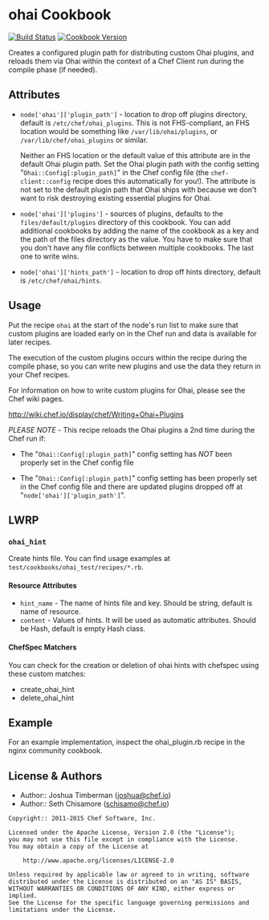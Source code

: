 ohai Cookbook
=============
[![Build Status](https://travis-ci.org/chef-cookbooks/ohai.svg?branch=master)](http://travis-ci.org/chef-cookbooks/ohai)
[![Cookbook Version](https://img.shields.io/cookbook/v/ohai.svg)](https://supermarket.chef.io/cookbooks/ohai)

Creates a configured plugin path for distributing custom Ohai plugins, and reloads them via Ohai within the context of a Chef Client run during the compile phase (if needed).


Attributes
----------
- `node['ohai']['plugin_path']` - location to drop off plugins directory, default is `/etc/chef/ohai_plugins`. This is not FHS-compliant, an FHS location would be something like `/var/lib/ohai/plugins`, or `/var/lib/chef/ohai_plugins` or similar.

    Neither an FHS location or the default value of this attribute are in the default Ohai plugin path. Set the Ohai plugin path with the config setting "`Ohai::Config[:plugin_path]`" in the Chef config file (the `chef-client::config` recipe does this automatically for you!). The attribute is not set to the default plugin path that Ohai ships with because we don't want to risk destroying existing essential plugins for Ohai.

- `node['ohai']['plugins']` - sources of plugins, defaults to the `files/default/plugins` directory of this cookbook. You can add additional cookbooks by adding the name of the cookbook as a key and the path of the files directory as the value. You have to make sure that you don't have any file conflicts between multiple cookbooks. The last one to write wins.

- `node['ohai']['hints_path']` - location to drop off hints directory, default is `/etc/chef/ohai/hints`.

Usage
-----
Put the recipe `ohai` at the start of the node's run list to make sure that custom plugins are loaded early on in the Chef run and data is available for later recipes.

The execution of the custom plugins occurs within the recipe during the compile phase, so you can write new plugins and use the data they return in your Chef recipes.

For information on how to write custom plugins for Ohai, please see the Chef wiki pages.

http://wiki.chef.io/display/chef/Writing+Ohai+Plugins

*PLEASE NOTE* - This recipe reloads the Ohai plugins a 2nd time during the Chef run if:

* The "`Ohai::Config[:plugin_path]`" config setting has *NOT* been properly set in the Chef config file
- The "`Ohai::Config[:plugin_path]`" config setting has been properly set in the Chef config file and there are updated plugins dropped off at "`node['ohai']['plugin_path']`".

LWRP
----

### `ohai_hint`

Create hints file.  You can find usage examples at `test/cookbooks/ohai_test/recipes/*.rb`.

#### Resource Attributes

  -  `hint_name` - The name of hints file and key. Should be string, default is name of resource.
  -  `content` - Values of hints. It will be used as automatic attributes. Should be Hash, default is empty Hash class.

#### ChefSpec Matchers

You can check for the creation or deletion of ohai hints with chefspec using these custom matches:

 - create_ohai_hint
 - delete_ohai_hint

Example
-------
For an example implementation, inspect the ohai_plugin.rb recipe in the nginx community cookbook.


License & Authors
-----------------
- Author:: Joshua Timberman (<joshua@chef.io>)
- Author:: Seth Chisamore (<schisamo@chef.io>)

```text
Copyright:: 2011-2015 Chef Software, Inc.

Licensed under the Apache License, Version 2.0 (the "License");
you may not use this file except in compliance with the License.
You may obtain a copy of the License at

    http://www.apache.org/licenses/LICENSE-2.0

Unless required by applicable law or agreed to in writing, software
distributed under the License is distributed on an "AS IS" BASIS,
WITHOUT WARRANTIES OR CONDITIONS OF ANY KIND, either express or implied.
See the License for the specific language governing permissions and
limitations under the License.
```
